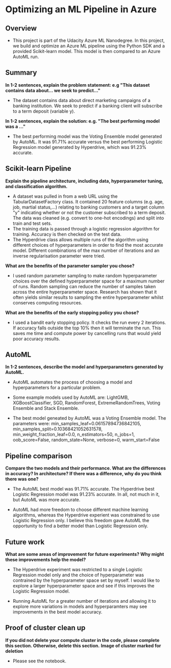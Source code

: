 # Optimizing an ML Pipeline in Azure

## Overview
- This project is part of the Udacity Azure ML Nanodegree.
In this project, we build and optimize an Azure ML pipeline using the Python SDK and a provided Scikit-learn model.
This model is then compared to an Azure AutoML run.

## Summary
**In 1-2 sentences, explain the problem statement: e.g "This dataset contains data about... we seek to predict..."**

- The dataset contains data about direct marketing campaigns of a banking institution. We seek to predict if a banking client will subscribe to a term deposit (variable y).

**In 1-2 sentences, explain the solution: e.g. "The best performing model was a ..."**

- The best performing model was the Voting Ensemble model generated by AutoML. It was 91.71% accurate versus the best performing Logistic Regression model generated by Hyperdrive, which was 91.23% accurate.

## Scikit-learn Pipeline
**Explain the pipeline architecture, including data, hyperparameter tuning, and classification algorithm.**

- A dataset was pulled in from a web URL using the TabularDatasetFactory class. It contained 20 feature columns (e.g. age, job, martial status,...) relating to banking customers and a target column "y" indicating whether or not the customer subscribed to a term deposit. The data was cleaned (e.g. convert to one-hot encodings) and split into train and test sets.
- The training data is passed through a logistic regression algorithm for training. Accuracy is then checked on the test data.
- The Hyperdrive class allows multiple runs of the algorithm using different choices of hyperparameters in order to find the most accurate model. Different combinations of the max number of iterations and an inverse regularisation parameter were tried. 

**What are the benefits of the parameter sampler you chose?**
- I used random parameter sampling to make random hyperparameter choices over the defined hyperparameter space for a maximum number of runs. Random sampling can reduce the number of samples taken across the entire hyperparameter space. Research has shown that it often yields similar results to sampling the entire hyperparameter whilst conserves computing resources.

**What are the benefits of the early stopping policy you chose?**
- I used a bandit early stopping policy. It checks the run every 2 iterations. If accuracy falls outside the top 10% then it will terminate the run. This saves me time and compute power by cancelling runs that would yield poor accuracy results.

## AutoML
**In 1-2 sentences, describe the model and hyperparameters generated by AutoML.**

- AutoML automates the process of choosing a model and hyperparameters for a particular problem. 

- Some example models used by AutoML are: LightGMB, XGBoostClassifier, SGD, RandomForest, ExtremeRandomTrees, Voting Ensemble and Stack Ensemble.

- The best model geneated by AutoML was a Voting Ensemble model. The parameters were: 
	min_samples_leaf=0.06157894736842105,                                                                                           min_samples_split=0.10368421052631578,
	min_weight_fraction_leaf=0.0,
	n_estimators=50,
	n_jobs=1,
	oob_score=False,
	random_state=None,
	verbose=0,
	warm_start=False


## Pipeline comparison
**Compare the two models and their performance. What are the differences in accuracy? In architecture? If there was a difference, why do you think there was one?**

- The AutoML best model was 91.71% accurate. The Hyperdrive best Logistic Regression model was 91.23% accurate. In all, not much in it, but AutoML was more accurate.

- AutoML had more freedom to choose different machine learning algorithms, whereas the Hyperdrive experient was constrained to use Logistic Regression only. I believe this freedom gave AutoML the opportunity to find a better model than Logistic Regression only. 



## Future work
**What are some areas of improvement for future experiments? Why might these improvements help the model?**

- The Hyperdrive experiment was restricted to a single Logistic Regression model only and the choice of hyperparameter was contrained by the hyperparameter space set by myself. I would like to explore a larger hyperparameter space and see if this improves the Logistic Regression model.

- Running AutoML for a greater number of iterations and allowing it to explore more variations in models and hyperparamters may see improvements in the best model accuracy.

## Proof of cluster clean up
**If you did not delete your compute cluster in the code, please complete this section. Otherwise, delete this section.**
**Image of cluster marked for deletion**

- Please see the notebook.
